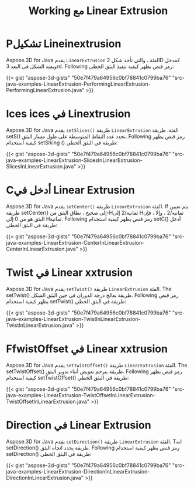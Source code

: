 ﻿---
title: Working مع Linear Extrusion
type: docs
weight: 80
url: /ar/java/working-with-linear-extrusion/
description: Aspose.3D for Java يقدم LinearExtrusion الفئة ، والتي تأخذ شكل 2D كمدخل ويمتد الشكل في البعد 3rd.
---
# **Pتشكيل Lineinextrusion**
Aspose.3D for Java يقدم `LinearExtrusion` الفئة ، والتي تأخذ شكل 2D كمدخل ويمتد الشكل في البعد 3rd. Following رمز قنص يظهر كيفية تنفيذ البثق الخطي:

{{< gist "aspose-3d-gists" "50e7f479a64956c0bf78841c0799ba76" "src-java-examples-LinearExtrusion-PerformingLinearExtrusion-PerformingLinearExtrusion.java" >}}
# **Ices ices في Linextrusion**
Aspose.3D for Java يقدم `setSlices()` طريقة `LinearExtrusion` الفئة. طريقة setS() تحدد عدد النقاط المتوسطة على طول مسار البثق. Following رمز قنص يظهر كيفية استخدام setSlking () طريقة في البثق الخطي:

{{< gist "aspose-3d-gists" "50e7f479a64956c0bf78841c0799ba76" "src-java-examples-LinearExtrusion-SlicesInLinearExtrusion-SlicesInLinearExtrusion.java" >}}
# **Cأدخل في Linear Extrusion**
Aspose.3D for Java يقدم `setCenter()` طريقة `LinearExtrusion` الفئة. If يتم تعيين طريقة setCenter() إلى صحيح ، نطاق البثق من-Hثمانية/2 إلى Hثمانية/2 ، وإلا ، فإن البثق هو من 0 إلى Hثمانية. Following رمز قنص يظهر كيفية استخدام setCأدخل () طريقة في البثق الخطي:

{{< gist "aspose-3d-gists" "50e7f479a64956c0bf78841c0799ba76" "src-java-examples-LinearExtrusion-CenterInLinearExtrusion-CenterInLinearExtrusion.java" >}}
# **Twist في Linear xxtrusion**
Aspose.3D for Java يقدم `setTwist()` طريقة `LinearExtrusion` الفئة. The setTwist() طريقة يعالج درجة الدوران في حين البثق الشكل. Following رمز قنص يظهر كيفية استخدام setTwist() طريقة في البثق الخطي:

{{< gist "aspose-3d-gists" "50e7f479a64956c0bf78841c0799ba76" "src-java-examples-LinearExtrusion-TwistInLinearExtrusion-TwistInLinearExtrusion.java" >}}
# **FfwistOffset في Linear xxtrusion**
Aspose.3D for Java يقدم `setTwistOffset()` طريقة `LinearExtrusion` الفئة. The setTwistOffset() طريقة يترجم تعويض أثناء تدوير البثق. Following رمز قنص يظهر كيفية استخدام setTwistOffset() طريقة في البثق الخطي:

{{< gist "aspose-3d-gists" "50e7f479a64956c0bf78841c0799ba76" "src-java-examples-LinearExtrusion-TwistOffsetInLinearExtrusion-TwistOffsetInLinearExtrusion.java" >}}
# **Direction في Linear Extrusion**
Aspose.3D for Java يقدم `setDirection()` طريقة `LinearExtrusion` الفئة. Tانه setDirection() طريقة يحدد اتجاه البثق. Following رمز قنص يظهر كيفية استخدام setDirection() طريقة في البثق الخطي:

{{< gist "aspose-3d-gists" "50e7f479a64956c0bf78841c0799ba76" "src-java-examples-LinearExtrusion-DirectionInLinearExtrusion-DirectionInLinearExtrusion.java" >}}
